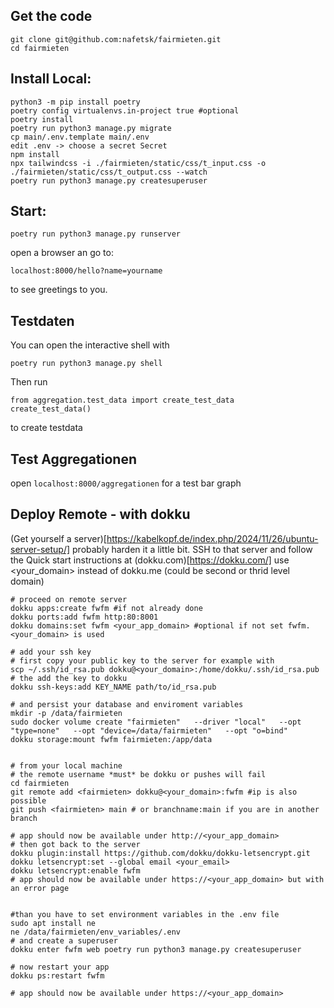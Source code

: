 ## Get the code
```
git clone git@github.com:nafetsk/fairmieten.git
cd fairmieten
```

## Install Local:
```
python3 -m pip install poetry
poetry config virtualenvs.in-project true #optional
poetry install
poetry run python3 manage.py migrate
cp main/.env.template main/.env
edit .env -> choose a secret Secret
npm install
npx tailwindcss -i ./fairmieten/static/css/t_input.css -o ./fairmieten/static/css/t_output.css --watch
poetry run python3 manage.py createsuperuser
```

## Start:
```
poetry run python3 manage.py runserver
```
open a browser an go to:
```
localhost:8000/hello?name=yourname
```

to see greetings to you.


## Testdaten

You can open the interactive shell with
```
poetry run python3 manage.py shell
```
Then run 
```
from aggregation.test_data import create_test_data
create_test_data()
```
to create testdata

## Test Aggregationen
open `localhost:8000/aggregationen` for a test bar graph

## Deploy Remote - with dokku  
(Get yourself a server)[https://kabelkopf.de/index.php/2024/11/26/ubuntu-server-setup/] probably harden it a little bit.
SSH to that server and follow the Quick start instructions at (dokku.com)[https://dokku.com/]
use <your_domain> instead of dokku.me (could be second or thrid level domain)

```
# proceed on remote server
dokku apps:create fwfm #if not already done
dokku ports:add fwfm http:80:8001 
dokku domains:set fwfm <your_app_domain> #optional if not set fwfm.<your_domain> is used

# add your ssh key
# first copy your public key to the server for example with
scp ~/.ssh/id_rsa.pub dokku@<your_domain>:/home/dokku/.ssh/id_rsa.pub
# the add the key to dokku	
dokku ssh-keys:add KEY_NAME path/to/id_rsa.pub

# and persist your database and enviroment variables
mkdir -p /data/fairmieten
sudo docker volume create "fairmieten"   --driver "local"   --opt "type=none"   --opt "device=/data/fairmieten"   --opt "o=bind"
dokku storage:mount fwfm fairmieten:/app/data


# from your local machine
# the remote username *must* be dokku or pushes will fail
cd fairmieten
git remote add <fairmieten> dokku@<your_domain>:fwfm #ip is also possible
git push <fairmieten> main # or branchname:main if you are in another branch

# app should now be available under http://<your_app_domain>
# then got back to the server
dokku plugin:install https://github.com/dokku/dokku-letsencrypt.git
dokku letsencrypt:set --global email <your_email>
dokku letsencrypt:enable fwfm
# app should now be available under https://<your_app_domain> but with an error page


#than you have to set environment variables in the .env file
sudo apt install ne
ne /data/fairmieten/env_variables/.env
# and create a superuser
dokku enter fwfm web poetry run python3 manage.py createsuperuser

# now restart your app
dokku ps:restart fwfm

# app should now be available under https://<your_app_domain> 

```
